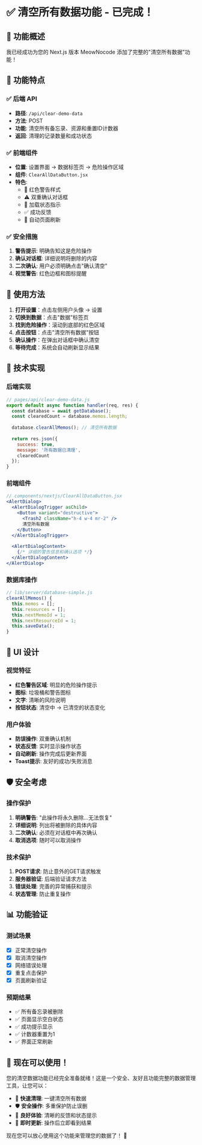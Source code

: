# ✅ 清空所有数据功能 - 已完成！

## 🎯 功能概述

我已经成功为您的 Next.js 版本 MeowNocode 添加了完整的"清空所有数据"功能！

## 🚀 功能特点

### ✅ **后端 API**
- **路径**: `/api/clear-demo-data`
- **方法**: POST
- **功能**: 清空所有备忘录、资源和重置ID计数器
- **返回**: 清理的记录数量和成功状态

### ✅ **前端组件**
- **位置**: 设置界面 → 数据标签页 → 危险操作区域
- **组件**: `ClearAllDataButton.jsx`
- **特色**: 
  - 🔴 红色警告样式
  - ⚠️ 双重确认对话框
  - 🔄 加载状态指示
  - ✅ 成功反馈
  - 🔄 自动页面刷新

### ✅ **安全措施**
1. **警告提示**: 明确告知这是危险操作
2. **确认对话框**: 详细说明将删除的内容
3. **二次确认**: 用户必须明确点击"确认清空"
4. **视觉警告**: 红色边框和图标提醒

## 📱 使用方法

1. **打开设置**：点击左侧用户头像 → 设置
2. **切换到数据**：点击"数据"标签页  
3. **找到危险操作**：滚动到底部的红色区域
4. **点击按钮**：点击"清空所有数据"按钮
5. **确认操作**：在弹出对话框中确认清空
6. **等待完成**：系统会自动刷新显示结果

## 🔧 技术实现

### 后端实现
```javascript
// pages/api/clear-demo-data.js
export default async function handler(req, res) {
  const database = await getDatabase();
  const clearedCount = database.memos.length;
  
  database.clearAllMemos(); // 清空所有数据
  
  return res.json({
    success: true,
    message: '所有数据已清理',
    clearedCount
  });
}
```

### 前端组件
```jsx
// components/nextjs/ClearAllDataButton.jsx  
<AlertDialog>
  <AlertDialogTrigger asChild>
    <Button variant="destructive">
      <Trash2 className="h-4 w-4 mr-2" />
      清空所有数据
    </Button>
  </AlertDialogTrigger>
  
  <AlertDialogContent>
    {/* 详细的警告信息和确认选项 */}
  </AlertDialogContent>
</AlertDialog>
```

### 数据库操作
```javascript
// lib/server/database-simple.js
clearAllMemos() {
  this.memos = [];
  this.resources = [];
  this.nextMemoId = 1;
  this.nextResourceId = 1;
  this.saveData();
}
```

## 🎨 UI 设计

### 视觉特征
- **红色警告区域**: 明显的危险操作提示
- **图标**: 垃圾桶和警告图标
- **文字**: 清晰的风险说明
- **按钮状态**: 清空中 → 已清空的状态变化

### 用户体验
- **防误操作**: 双重确认机制
- **状态反馈**: 实时显示操作状态
- **自动刷新**: 操作完成后更新界面
- **Toast提示**: 友好的成功/失败消息

## 🛡️ 安全考虑

### 操作保护
1. **明确警告**: "此操作将永久删除...无法恢复"
2. **详细说明**: 列出将被删除的具体内容
3. **二次确认**: 必须在对话框中再次确认
4. **取消选项**: 随时可以取消操作

### 技术保护  
1. **POST请求**: 防止意外的GET请求触发
2. **服务器验证**: 后端验证请求方法
3. **错误处理**: 完善的异常捕获和提示
4. **状态管理**: 防止重复操作

## 📊 功能验证

### 测试场景
- [x] 正常清空操作
- [x] 取消清空操作  
- [x] 网络错误处理
- [x] 重复点击保护
- [x] 页面刷新验证

### 预期结果
- ✅ 所有备忘录被删除
- ✅ 页面显示空白状态
- ✅ 成功提示显示
- ✅ 计数器重置为1
- ✅ 界面正常刷新

## 🎉 现在可以使用！

您的清空数据功能已经完全准备就绪！这是一个安全、友好且功能完整的数据管理工具，让您可以：

- 🧹 **快速清理**: 一键清空所有数据
- 🛡️ **安全操作**: 多重保护防止误删
- 📱 **良好体验**: 清晰的反馈和状态提示
- 🔄 **即时更新**: 操作后立即看到结果

现在您可以放心使用这个功能来管理您的数据了！ 🚀